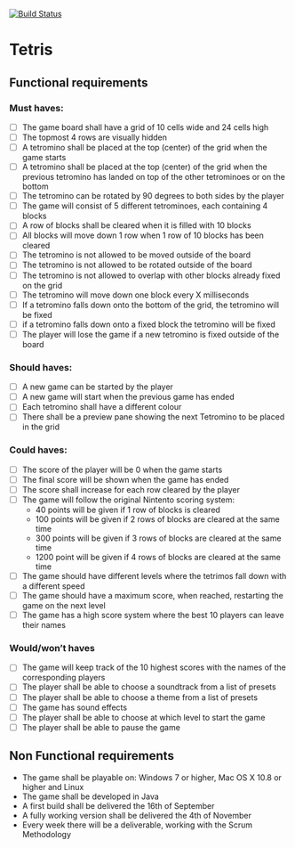 [![Build Status](https://travis-ci.org/bstinenbosch/tetris.svg?branch=master)](https://travis-ci.org/bstinenbosch/tetris)

# Tetris

## Functional requirements

### Must haves:

- [ ] The game board shall have a grid of 10 cells wide and 24 cells high
- [ ] The topmost 4 rows are visually hidden
- [ ]	A tetromino shall be placed at the top (center) of the grid when the game starts
- [ ]	A tetromino shall be placed at the top (center) of the grid when the previous tetromino has landed on top of the other tetrominoes or on the bottom
- [ ]	The tetromino can be rotated by 90 degrees to both sides by the player
- [ ]	The game will consist of 5 different tetrominoes, each containing 4 blocks
- [ ]	A row of blocks shall be cleared when it is filled with 10 blocks
- [ ]	All blocks will move down 1 row when 1 row of 10 blocks has been cleared
- [ ]	The tetromino is not allowed to be moved outside of the board
- [ ]	The tetromino is not allowed to be rotated outside of the board
- [ ]	The tetromino is not allowed to overlap with other blocks already fixed on the grid
- [ ]	The tetromino will move down one block every X milliseconds
- [ ]	If a tetromino falls down onto the bottom of the grid, the tetromino will be fixed
- [ ]	if a tetromino falls down onto a fixed block the tetromino will be fixed
- [ ]	The player will lose the game if a new tetromino is fixed outside of the board

### Should haves:

- [ ] A new game can be started by the player
- [ ] A new game will start when the previous game has ended
- [ ] Each tetromino shall have a different colour
- [ ] There shall be a preview pane showing the next Tetromino to be placed in the grid

### Could haves:

- [ ] The score of the player will be 0 when the game starts
- [ ] The final score will be shown when the game has ended
- [ ] The score shall increase for each row cleared by the player
- [ ] The game will follow the original Nintento scoring system:
  - 40 points will be given if 1 row of blocks is cleared
  - 100 points will be given if 2 rows of blocks are cleared at the same time
  - 300 points will be given if 3 rows of blocks are cleared at the same time
  - 1200 point will be given if 4 rows of blocks are cleared at the same time
- [ ] The game should have different levels where the tetrimos fall down with a different speed
- [ ] The game should have a maximum score, when reached, restarting the game on the next level
- [ ] The game has a high score system where the best 10 players can leave their names

### Would/won’t haves

- [ ] The game will keep track of the 10 highest scores with the names of the corresponding players
- [ ] The player shall be able to choose a soundtrack from a list of presets
- [ ] The player shall be able to choose a theme from a list of presets
- [ ] The game has sound effects
- [ ] The player shall be able to choose at which level to start the game
- [ ] The player shall be able to pause the game

## Non Functional requirements

- The game shall be playable on: Windows 7 or higher, Mac OS X 10.8 or higher and Linux
- The game shall be developed in Java
- A first build shall be delivered the 16th of September
- A fully working version shall be delivered the 4th of November
- Every week there will be a deliverable, working with the Scrum Methodology
